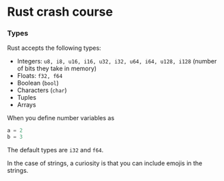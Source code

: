 
# Rust crash course

### Types

Rust accepts the following types:
  * Integers: `u8, i8, u16, i16, u32, i32, u64, i64, u128, i128` (number of bits they take in memory)
  * Floats: `f32, f64`
  * Boolean (`bool`)
  * Characters (`char`)
  * Tuples
  * Arrays

  When you define number variables as 

  ```rust
  a = 2
  b = 3
  ```

  The default types are `i32` and `f64`.

  In the case of strings, a curiosity is that you can include emojis in the strings.